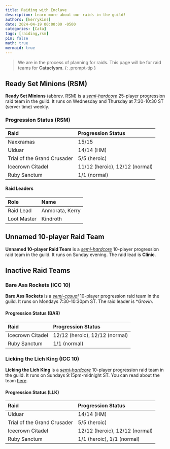 ```yaml
---
title: Raiding with Enclave
description: Learn more about our raids in the guild!
authors: [kerrykins]
date: 2024-04-19 00:00:00 -0500
categories: [Cata]
tags: [raiding,rsm]
pin: false
math: true
mermaid: true
---
```


> We are in the process of planning for raids. This page will be for raid teams for **Cataclysm**. 
{: .prompt-tip }

## Ready Set Minions (RSM)

**Ready Set Minions** (abbrev. RSM) is a *[semi-hardcore](https://enclavewow.github.io/posts/raidtype/#semi-hardcore)* 25-player progression raid team in the guild. It runs on Wednesday and Thursday at 7:30-10:30 ST (server time) weekly.

### Progression Status (RSM)

| Raid               | Progression Status         |
| :--------------------------- | :--------------- |
| Naxxramas     | 15/15   |
| Ulduar       | 14/14 (HM)  |
| Trial of the Grand Crusader      | 5/5 (heroic)   |
| Icecrown Citadel     | 11/12 (heroic), 12/12 (normal)   |
| Ruby Sanctum      | 1/1 (normal)   |

#### Raid Leaders

| Role            | Name         |
| :--------------------------- | :--------------- |
| Raid Lead    | Anmorata, Kerry |
| Loot Master       | Kindroth  |

## Unnamed 10-player Raid Team

**Unnamed 10-player Raid Team** is a *[semi-hardcore](https://enclavewow.github.io/posts/raidtype/#semi-hardcore)* 10-player progression raid team in the guild. It runs on Sunday evening. The raid lead is **Clinic**. 


## Inactive Raid Teams

### Bare Ass Rockets (ICC 10)

**Bare Ass Rockets** is a *[semi-casual](https://enclavewow.github.io/posts/raidtype/#semi-casual)* 10-player progression raid team in the guild. It runs on Mondays 7:30-10:30pm ST. The raid leader is **Grovin*. 

#### Progression Status (BAR)

| Raid               | Progression Status         |
| :--------------------------- | :--------------- |
| Icecrown Citadel     | 12/12 (heroic), 12/12 (normal)   |
| Ruby Sanctum      | 1/1 (normal)   |

### Licking the Lich King (ICC 10)

**Licking the Lich King** is a *[semi-hardcore](https://enclavewow.github.io/posts/raidtype/#semi-hardcore)* 10-player progression raid team in the guild. It runs on Sundays 9:15pm-midnight ST. You can read about the team [here](https://enclavewow.github.io/posts/LLK/).

#### Progression Status (LLK)

| Raid               | Progression Status         |
| :--------------------------- | :--------------- |
| Ulduar    | 14/14 (HM) |
| Trial of the Grand Crusader    | 5/5 (heroic)  |
| Icecrown Citadel     | 12/12 (heroic), 12/12 (normal)   |
| Ruby Sanctum      | 1/1 (heroic), 1/1 (normal)   |

